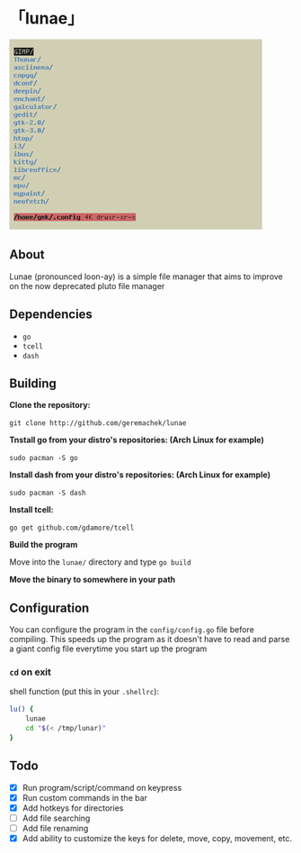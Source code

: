 # 「lunae」

<img src="scrot.png" alt="scrot"/>

## About

Lunae (pronounced loon-ay) is a simple file manager that aims to improve on the now deprecated pluto file manager

## Dependencies 

* ```go```
* ```tcell```
* ```dash```

## Building

**Clone the repository:**

```git clone http://github.com/geremachek/lunae```

**Tnstall go from your distro's repositories: (Arch Linux for example)**

```sudo pacman -S go```

**Install dash from your distro's repositories: (Arch Linux for example)**

```sudo pacman -S dash```

**Install tcell:**

```go get github.com/gdamore/tcell```

**Build the program**

Move into the ```lunae/``` directory and type ```go build```

**Move the binary to somewhere in your path**

## Configuration

You can configure the program in the ```config/config.go``` file before compiling. This speeds up the program as it doesn't have to read and parse a giant config file everytime you start up the program

### ```cd``` on exit

shell function (put this in your ```.shellrc```):

```bash
lu() {
	lunae
	cd "$(< /tmp/lunar)"
}
```

## Todo

- [X] Run program/script/command on keypress
- [X] Run custom commands in the bar
- [X] Add hotkeys for directories
- [ ] Add file searching
- [ ] Add file renaming
- [X] Add ability to customize the keys for delete, move, copy, movement, etc.
